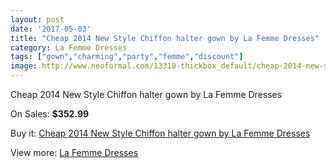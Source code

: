 ```yaml
---
layout: post
date: '2017-05-03'
title: "Cheap 2014 New Style Chiffon halter gown by La Femme Dresses"
category: La Femme Dresses
tags: ["gown","charming","party","femme","discount"]
image: http://www.neoformal.com/13310-thickbox_default/cheap-2014-new-style-chiffon-halter-gown-by-la-femme-dresses.jpg
---
```

Cheap 2014 New Style Chiffon halter gown by La Femme Dresses

On Sales: **$352.99**
<a href="https://www.neoformal.com/en/la-femme-dresses-2014/4630-cheap-2014-new-style-chiffon-halter-gown-by-la-femme-dresses.html"><amp-img layout="responsive" width="600" height="600" src="//www.neoformal.com/13310-thickbox_default/cheap-2014-new-style-chiffon-halter-gown-by-la-femme-dresses.jpg" alt="Cheap 2014 New Style Chiffon halter gown by La Femme Dresses 0" /></a>
<a href="https://www.neoformal.com/en/la-femme-dresses-2014/4630-cheap-2014-new-style-chiffon-halter-gown-by-la-femme-dresses.html"><amp-img layout="responsive" width="600" height="600" src="//www.neoformal.com/13314-thickbox_default/cheap-2014-new-style-chiffon-halter-gown-by-la-femme-dresses.jpg" alt="Cheap 2014 New Style Chiffon halter gown by La Femme Dresses 1" /></a>
<a href="https://www.neoformal.com/en/la-femme-dresses-2014/4630-cheap-2014-new-style-chiffon-halter-gown-by-la-femme-dresses.html"><amp-img layout="responsive" width="600" height="600" src="//www.neoformal.com/13313-thickbox_default/cheap-2014-new-style-chiffon-halter-gown-by-la-femme-dresses.jpg" alt="Cheap 2014 New Style Chiffon halter gown by La Femme Dresses 2" /></a>
<a href="https://www.neoformal.com/en/la-femme-dresses-2014/4630-cheap-2014-new-style-chiffon-halter-gown-by-la-femme-dresses.html"><amp-img layout="responsive" width="600" height="600" src="//www.neoformal.com/13312-thickbox_default/cheap-2014-new-style-chiffon-halter-gown-by-la-femme-dresses.jpg" alt="Cheap 2014 New Style Chiffon halter gown by La Femme Dresses 3" /></a>
<a href="https://www.neoformal.com/en/la-femme-dresses-2014/4630-cheap-2014-new-style-chiffon-halter-gown-by-la-femme-dresses.html"><amp-img layout="responsive" width="600" height="600" src="//www.neoformal.com/13311-thickbox_default/cheap-2014-new-style-chiffon-halter-gown-by-la-femme-dresses.jpg" alt="Cheap 2014 New Style Chiffon halter gown by La Femme Dresses 4" /></a>

Buy it: [Cheap 2014 New Style Chiffon halter gown by La Femme Dresses](https://www.neoformal.com/en/la-femme-dresses-2014/4630-cheap-2014-new-style-chiffon-halter-gown-by-la-femme-dresses.html "Cheap 2014 New Style Chiffon halter gown by La Femme Dresses")

View more: [La Femme Dresses](https://www.neoformal.com/en/56-la-femme-dresses-2014 "La Femme Dresses")